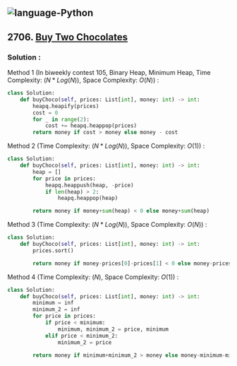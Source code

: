 ![language-Python](https://img.shields.io/badge/%20-Python-ffd43b?style=for-the-badge&logo=PYTHON)
---

## 2706. [Buy Two Chocolates](https://leetcode.com/problems/buy-two-chocolates)

### Solution :

Method 1 (In biweekly contest 105, Binary Heap, Minimum Heap, Time Complexity: $(N*Log(N))$, Space Complexity: $O(N)$) :
```python
class Solution:
    def buyChoco(self, prices: List[int], money: int) -> int:
        heapq.heapify(prices)
        cost = 0
        for _ in range(2):
            cost += heapq.heappop(prices)
        return money if cost > money else money - cost
```

Method 2 (Time Complexity: $(N*Log(N))$, Space Complexity: $O(1)$) :
```python
class Solution:
    def buyChoco(self, prices: List[int], money: int) -> int:
        heap = []
        for price in prices:
            heapq.heappush(heap, -price)
            if len(heap) > 2:
                heapq.heappop(heap)

        return money if money+sum(heap) < 0 else money+sum(heap)
```

Method 3 (Time Complexity: $(N*Log(N))$, Space Complexity: $O(N)$) :
```python
class Solution:
    def buyChoco(self, prices: List[int], money: int) -> int:
        prices.sort()

        return money if money-prices[0]-prices[1] < 0 else money-prices[0]-prices[1]
```

Method 4 (Time Complexity: $(N)$, Space Complexity: $O(1)$) :
```python
class Solution:
    def buyChoco(self, prices: List[int], money: int) -> int:
        minimum = inf
        minimum_2 = inf
        for price in prices:
            if price < minimum:
                minimum, minimum_2 = price, minimum
            elif price < minimum_2:
                minimum_2 = price

        return money if minimum+minimum_2 > money else money-minimum-minimum_2
```
